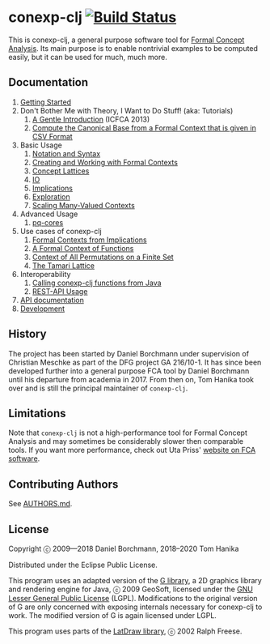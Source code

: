 # conexp-clj [![Build Status](https://travis-ci.org/tomhanika/conexp-clj.svg?branch=dev)](https://travis-ci.org/tomhanika/conexp-clj)

This is conexp-clj, a general purpose software tool for [Formal Concept
Analysis](http://www.upriss.org.uk/fca/fca.html).    Its main purpose is to
enable nontrivial examples to be computed easily, but it can be used for much,
much more.


## Documentation

1. [Getting Started](doc/Getting-Started.md)
2. Don't Bother Me with Theory, I Want to Do Stuff! (aka: Tutorials)
   1. [A Gentle Introduction](doc/tutorials/icfca-2013/icfca2013-tutorial-live.org) (ICFCA 2013)
   2. [Compute the Canonical Base from a Formal Context that is given in CSV Format](doc/tutorials/How-to-compute-the-Canonical-Base-from-a-Context-given-in-CSV-Format.md)
3. Basic Usage
   1. [Notation and Syntax](doc/Basic-Notation-and-Syntax.md)
   2. [Creating and Working with Formal Contexts](doc/Formal-Contexts.md)
   3. [Concept Lattices](doc/Concept-Lattices.md)
   4. [IO](doc/IO.org)
   5. [Implications](doc/Implications.md)
   6. [Exploration](doc/Exploration.md)
   7. [Scaling Many-Valued Contexts](doc/Scaling-Many-Valued-Contexts.md)
4. Advanced Usage
   1. [pq-cores](doc/pq-cores-in-Formal-Contexts.md)
5. Use cases of conexp-clj
   1. [Formal Contexts from Implications](doc/code/implication-closure.clj)
   2. [A Formal Context of Functions](doc/code/function-context.clj)
   3. [Context of All Permutations on a Finite Set](doc/code/permutation-context.clj)
   4. [The Tamari Lattice](doc/code/tamari-lattice.clj)
6. Interoperability
   1. [Calling conexp-clj functions from Java](doc/Java.md)
   2. [REST-API Usage](doc/REST-API-usage.md)
7. [API documentation](doc/API.md)
8. [Development](doc/Development.org)


## History

The project has been started by Daniel Borchmann under supervision of Christian
Meschke as part of the DFG project GA 216/10-1.  It has since been developed
further into a general purpose FCA tool by Daniel Borchmann until his departure
from academia in 2017.  From then on, Tom Hanika took over and is still the
principal maintainer of `conexp-clj`.


## Limitations

Note that `conexp-clj` is not a high-performance tool for Formal Concept
Analysis and may sometimes be considerably slower then comparable tools.  If you
want more performance, check out Uta Priss' [website on FCA
software](http://www.upriss.org.uk/fca/fcasoftware.html).


## Contributing Authors

See [AUTHORS.md](AUTHORS.md).


## License

Copyright ⓒ 2009—2018 Daniel Borchmann, 2018–2020 Tom Hanika

Distributed under the Eclipse Public License.

This program uses an adapted version of
the [G library](http://geosoft.no/graphics/index.html), a 2D graphics library
and rendering engine for Java, ⓒ 2009 GeoSoft, licensed under
the [GNU Lesser General Public License](http://www.gnu.org/copyleft/lesser.html)
(LGPL).  Modifications to the original version of G are only concerned with
exposing internals necessary for conexp-clj to work.  The modified version of G
is again licensed under LGPL.

This program uses parts of the [LatDraw library](http://latdraw.org), ⓒ 2002
Ralph Freese.
